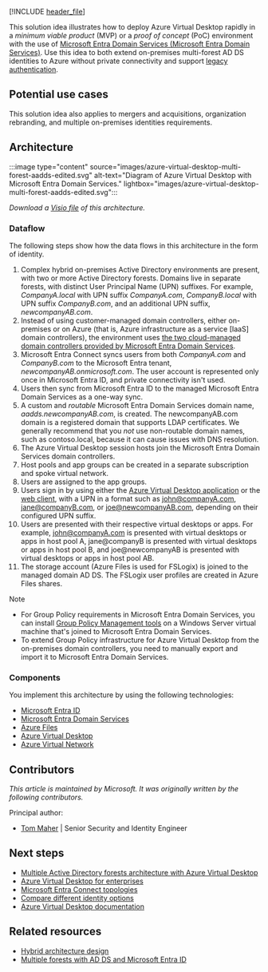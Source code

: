 [!INCLUDE [header_file](../../../includes/sol-idea-header.md)]

This solution idea illustrates how to deploy Azure Virtual Desktop rapidly in a *minimum viable product* (MVP) or a *proof of concept* (PoC) environment with the use of [Microsoft Entra Domain Services (Microsoft Entra Domain Services)](/azure/active-directory-domain-services/overview). Use this idea to both extend on-premises multi-forest AD DS identities to Azure without private connectivity and support [legacy authentication](/azure/active-directory-domain-services/concepts-resource-forest).

## Potential use cases

This solution idea also applies to mergers and acquisitions, organization rebranding, and multiple on-premises identities requirements.

## Architecture

:::image type="content" source="images/azure-virtual-desktop-multi-forest-aadds-edited.svg" alt-text="Diagram of Azure Virtual Desktop with Microsoft Entra Domain Services." lightbox="images/azure-virtual-desktop-multi-forest-aadds-edited.svg":::

*Download a [Visio file](https://arch-center.azureedge.net/wvd-multi-forest-aadds.vsdx) of this architecture.*

### Dataflow

The following steps show how the data flows in this architecture in the form of identity.

1. Complex hybrid on-premises Active Directory environments are present, with two or more Active Directory forests. Domains live in separate forests, with distinct User Principal Name (UPN) suffixes. For example, *CompanyA.local* with UPN suffix *CompanyA.com*, *CompanyB.local* with UPN suffix *CompanyB.com*, and an additional UPN suffix, *newcompanyAB.com*.
1. Instead of using customer-managed domain controllers, either on-premises or on Azure (that is, Azure infrastructure as a service [IaaS] domain controllers), the environment uses [the two cloud-managed domain controllers provided by Microsoft Entra Domain Services](/azure/active-directory-domain-services/overview#how-does-azure-ad-ds-work).
1. Microsoft Entra Connect syncs users from both *CompanyA.com* and *CompanyB.com* to the Microsoft Entra tenant, *newcompanyAB.onmicrosoft.com*. The user account is represented only once in Microsoft Entra ID, and private connectivity isn't used.
1. Users then sync from Microsoft Entra ID to the managed Microsoft Entra Domain Services as a one-way sync.
1. A custom and *routable* Microsoft Entra Domain Services domain name, *aadds.newcompanyAB.com*, is created. The newcompanyAB.com domain is a registered domain that supports LDAP certificates. We generally recommend that you *not* use non-routable domain names, such as contoso.local, because it can cause issues with DNS resolution.
1. The Azure Virtual Desktop session hosts join the Microsoft Entra Domain Services domain controllers.
1. Host pools and app groups can be created in a separate subscription and spoke virtual network.
1. Users are assigned to the app groups.
1. Users sign in by using either the [Azure Virtual Desktop application](/azure/virtual-desktop/connect-windows-7-10#install-the-windows-desktop-client) or the [web client](/azure/virtual-desktop/connect-web), with a UPN in a format such as john@companyA.com, jane@companyB.com, or joe@newcompanyAB.com, depending on their configured UPN suffix.
1. Users are presented with their respective virtual desktops or apps. For example, john@companyA.com is presented with virtual desktops or apps in host pool A, jane@companyB is presented with virtual desktops or apps in host pool B, and joe@newcompanyAB is presented with virtual desktops or apps in host pool AB.
1. The storage account (Azure Files is used for FSLogix) is joined to the managed domain AD DS. The FSLogix user profiles are created in Azure Files shares.

> [!NOTE]
> * For Group Policy requirements in Microsoft Entra Domain Services, you can install [Group Policy Management tools](/azure/active-directory-domain-services/manage-group-policy#before-you-begin) on a Windows Server virtual machine that's joined to Microsoft Entra Domain Services.
> * To extend Group Policy infrastructure for Azure Virtual Desktop from the on-premises domain controllers, you need to manually export and import it to Microsoft Entra Domain Services.

### Components

You implement this architecture by using the following technologies:

- [Microsoft Entra ID](https://azure.microsoft.com/services/active-directory)
- [Microsoft Entra Domain Services](https://azure.microsoft.com/services/active-directory-ds)
- [Azure Files](https://azure.microsoft.com/services/storage/files)
- [Azure Virtual Desktop](https://azure.microsoft.com/services/virtual-desktop)
- [Azure Virtual Network](https://azure.microsoft.com/services/virtual-network)

## Contributors

*This article is maintained by Microsoft. It was originally written by the following contributors.*

Principal author:

 * [Tom Maher](https://www.linkedin.com/in/tommaherlink) | Senior Security and Identity Engineer

## Next steps

- [Multiple Active Directory forests architecture with Azure Virtual Desktop](./multi-forest.yml)
- [Azure Virtual Desktop for enterprises](./azure-virtual-desktop.yml)
- [Microsoft Entra Connect topologies](/azure/active-directory/hybrid/plan-connect-topologies)
- [Compare different identity options](/azure/active-directory-domain-services/compare-identity-solutions)
- [Azure Virtual Desktop documentation](/azure/virtual-desktop)

## Related resources

- [Hybrid architecture design](../../hybrid/hybrid-start-here.md)
- [Multiple forests with AD DS and Microsoft Entra ID](multi-forest.yml)
